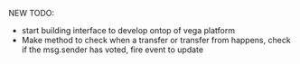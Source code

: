 


NEW TODO:
- start building interface to develop ontop of vega platform
- Make method to check when a transfer or transfer from happens, check if the msg.sender has voted, fire event to update

